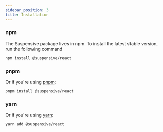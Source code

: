 ```yaml
---
sidebar_position: 3
title: Installation
---
```


### npm

The Suspensive package lives in npm. To install the latest stable version, run the following command

```shell
npm install @suspensive/react
```

### pnpm

Or if you're using <a href="https://pnpm.io/" target="_blank">pnpm</a>:

```shell
pnpm install @suspensive/react
```

### yarn

Or if you're using <a href="https://classic.yarnpkg.com/en/docs/install/" target="_blank">yarn</a>:

```shell
yarn add @suspensive/react
```
